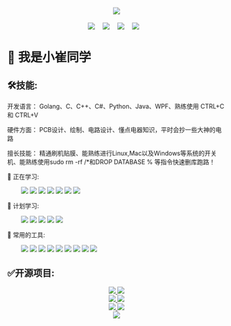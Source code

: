 <!-- 动态打字效果 -->
<h1 align="center">
  <a href="https://sunguoqi.com/">
    <img src="https://readme-typing-svg.herokuapp.com/?lines=welcome!&center=true&size=27">
  </a>
</h1>

<!-- 敲代码的图片 -->
<!-- <div align="center" ><img order-radius="100px" src="https://cdn.jsdelivr.net/gh/sun0225SUN/photos/images/202108300019556.gif"/></div>
<br> -->
<!-- 个人资料徽标 -->
<div align="center">
  <a href="https://www.xcuitech.com/"><img src="https://img.shields.io/badge/XcuitTech-%E4%B8%AA%E4%BA%BA%E7%BD%91%E7%AB%99-blue"></a>&emsp;
<!--   <a href="https://twitter.com/sun0225SUN/"><img src="https://img.shields.io/badge/twitter-%E6%8E%A8%E7%89%B9-blue"></a>&emsp;
  <a href="https://www.facebook.com/profile.php?id=100070064104265/"><img src="https://img.shields.io/badge/facebook-%E8%84%B8%E4%B9%A6-003472"></a>&emsp;
  <a href="https://www.youtube.com/channel/UC4nDk0V8I1c6m3CIo0F2LIQ"><img src="https://img.shields.io/badge/youtube-%E6%B2%B9%E7%AE%A1-c32136"></a>&emsp; -->
  <a href="https://blog.csdn.net/qq_32548551/"><img src="https://img.shields.io/badge/CSDN-%E5%8D%9A%E5%AE%A2-c32136"></a>&emsp;
  <a href="https://space.bilibili.com/49402035/"><img src="https://img.shields.io/badge/bilibili-B%E7%AB%99-ff69b4"></a>&emsp;
  <a href=""><img src="https://img.shields.io/badge/XiaoCuiGaoKeJi-%E5%85%AC%E4%BC%97%E5%8F%B7-1E9225"></a>&emsp;
<!--   <a href="https://www.zhihu.com/people/sunguoqi/"><img src="https://img.shields.io/badge/zhihu-%E7%9F%A5%E4%B9%8E-blue"></a>&emsp; -->
</div>

<!-- 贪吃蛇代码贡献图 -->
<!-- <div align="center"><img src="https://cdn.jsdelivr.net/gh/sun0225SUN/sun0225SUN/contribution-snake/github-contribution-grid-snake.svg" /></div> -->

#  🙋 我是小崔同学 


## 🛠技能:

开发语言： Golang、C、C++、C#、Python、Java、WPF、熟练使用 CTRL+C 和 CTRL+V

硬件方面： PCB设计、绘制、电路设计、懂点电器知识，平时会抄一些大神的电路

擅长技能： 精通刷机贴膜、能熟练进行Linux,Mac以及Windows等系统的开关机、能熟练使用sudo rm -rf /*和DROP DATABASE % 等指令快速删库跑路！

💪 正在学习: 

&emsp;&emsp;
<img src = "https://img.shields.io/badge/-Golang-1572B6?style=flat&logo=Go&logoColor=white">
<img src = "https://img.shields.io/badge/-C++-00599C?style=flat&logo=c&logoColor=white">
<img src = "https://img.shields.io/badge/-Docker-00add8?style=flat&logo=docker&logoColor=white">
<img src = "https://img.shields.io/badge/-Python-1e9225?style=flat&logo=Python&logoColor=white">
<img src = "https://img.shields.io/badge/-kubernetes-00add8?style=flat&logo=kubernetes&logoColor=white">
<img src = "https://img.shields.io/badge/-postgresql-28537E?style=flat&logo=postgresql&logoColor=white">
<img src = "https://img.shields.io/badge/-mysql-ED7F1A?style=flat&logo=mysql&logoColor=white">


🧠 计划学习:

&emsp;&emsp;
<img src = "https://img.shields.io/badge/-Rust-00599C?style=flat&logo=Rust&logoColor=white">
<img src = "https://img.shields.io/badge/-Docker-00add8?style=flat&logo=docker&logoColor=white">
<img src = "https://img.shields.io/badge/-kubernetes-00add8?style=flat&logo=kubernetes&logoColor=white">
<img src = "https://img.shields.io/badge/-postgresql-28537E?style=flat&logo=postgresql&logoColor=white">
<img src = "https://img.shields.io/badge/-mysql-ED7F1A?style=flat&logo=mysql&logoColor=white">

🧰 常用的工具:

&emsp;&emsp; 
<img src = "https://img.shields.io/badge/-Windows-0078D6?style=flat&logo=windows&logoColor=white">
<img src = "https://img.shields.io/badge/-Mac-979FA4?style=flat&logo=apple&logoColor=white">
<img src = "https://img.shields.io/badge/-Linux-FCC624??style=flat&logo=linux&logoColor=black">
<img src = "https://img.shields.io/badge/-Android-3DDC84?style=flat&logo=android&logoColor=white">
<img src = "https://img.shields.io/badge/-ios-979FA4?style=flat&logo=ios&logoColor=black">
<img src = "https://img.shields.io/badge/-Chrome-4285F4?style=flat&logo=GoogleChrome&logoColor=white">
<img src = "https://img.shields.io/badge/-Edge-0078D7?style=flat&logo=Microsoft-edge&logoColor=white">
<img src = "https://img.shields.io/badge/-Visual%20Studio%20Code-007ACC?style=flat&logo=Visual%20Studio%20Code&logoColor=white">
<img src = "https://img.shields.io/badge/-GitHub-black?style=flat&logo=github&logoColor=white">


## ✅开源项目:

<!-- <img align="left" src="https://github-readme-stats.vercel.app/api?username=CuiYao631&show_icons=true&title_color=516FA3&icon_color=516FA3&text_color=91A8D0&bg_color=22272E&hide_title=false&locale=cn" /> -->
  
 <!-- 比较好的开源项目卡片 -->
<div align="center">
  <div>
    <a href="https://github.com/CuiYao631/Game-for-Ebitengine" >
        <img src="https://github-readme-stats.vercel.app/api/pin/?username=CuiYao631&repo=Game-for-Ebitengine&theme=dark&bg_color=0d1117&hide_border=true" />
    </a> 
    <a href="https://github.com/CuiYao631/mini_program-server-go">
        <img src="https://github-readme-stats.vercel.app/api/pin/?username=CuiYao631&repo=mini_program-server-go&theme=dark&bg_color=0d1117&hide_border=true" />
    </a>
  </div>
   <div>
    <a href="https://github.com/CuiYao631/xc-toolbox" >
        <img src="https://github-readme-stats.vercel.app/api/pin/?username=CuiYao631&repo=xc-toolbox&theme=dark&bg_color=0d1117&hide_border=true" />
    </a>
    <a href="https://github.com/CuiYao631/esp-HomeKit-diy" >
        <img src="https://github-readme-stats.vercel.app/api/pin/?username=CuiYao631&repo=esp-HomeKit-diy&theme=dark&bg_color=0d1117&hide_border=true" />
    </a>
  </div>
   <div>
    <a href="https://github.com/CuiYao631/mqtt-outlet" >
        <img src="https://github-readme-stats.vercel.app/api/pin/?username=CuiYao631&repo=mqtt-outlet&theme=dark&bg_color=0d1117&hide_border=true" />
    </a>
    <a href="https://github.com/CuiYao631/esp32-Keyboard" >
        <img src="https://github-readme-stats.vercel.app/api/pin/?username=CuiYao631&repo=esp32-Keyboard&theme=dark&bg_color=0d1117&hide_border=true" />
    </a>
  </div>
</div>


<!-- ## 🎃微信公众号：（小崔搞科技） -->

 <!-- just img -->
<div align="center"><img src="https://cdn.jsdelivr.net/gh/sun0225SUN/photos/images/202110311924844.png" /></div>
